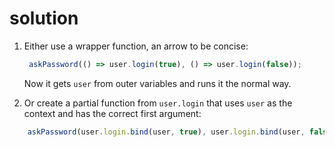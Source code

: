 # solution

1. Either use a wrapper function, an arrow to be concise:

   ```javascript
    askPassword(() => user.login(true), () => user.login(false));
   ```

   Now it gets `user` from outer variables and runs it the normal way.

2. Or create a partial function from `user.login` that uses `user` as the context and has the correct first argument:

```javascript
    askPassword(user.login.bind(user, true), user.login.bind(user, false));
```

